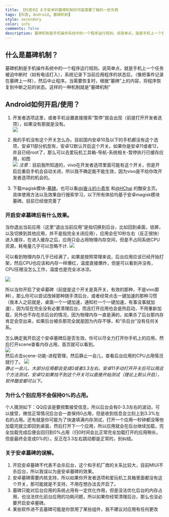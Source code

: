 ```yaml
---
title: 【科普向】关于安卓的墓碑机制你可能需要了解的一些东西
tags: [科普, Android, 墓碑机制]
style: secondary
color: info
comments: false
description: 墓碑机制是手机操作系统中的一个程序运行规则。说简单点，就是手机上一个任务被迫中断时（如有电话打入），系统记录下当前应用程序的状态后，（像把事件记录在墓碑上一样），然后中止程序。当需要恢复时，根据“墓碑”上的内容，将程序恢复到中断之前的状态。这样的一种机制就是“墓碑机制”
---  
```

## 什么是墓碑机制？  
墓碑机制是手机操作系统中的一个程序运行规则。说简单点，就是手机上一个任务被迫中断时（如有电话打入），系统记录下当前应用程序的状态后，（像把事件记录在墓碑上一样），然后中止程序。当需要恢复时，根据“墓碑”上的内容，将程序恢复到中断之前的状态。这样的一种机制就是“墓碑机制”  
## Android如何开启/使用？  
1. 开发者选项这里，或者手机设置直接搜索“暂停”就会出现（前提打开开发者选项），如果没有那就是没有。  
    ![](/assets/2022-6-20-img/1.jpg)

2. 我的手机没有这个开关怎么办。目前国内安卓10及以下的手机都没有这个选项，安卓11部分机型有，安卓12默认开启这个开关。如果你是安卓11或者12，并且已经root了，那么可以去爱玩机工具箱-导航-系统相关-暂停执行已缓存应用，如图  
   ![](/assets/2022-6-20-img/2.jpg)
   *注意*：目前我所知道的，vivo在开发者选项里面可能有这个开关，但是开启后重启手机会自动关闭，所以我不确定能不能生效，因为vivo是不给你改开发者选项的机会的。  
3. 下载magisk模块-[墓碑](https://wwb.lanzoub.com/iLFWA06ajoxi
)。也可以看[@l奋斗的小青年](https://www.coolapk.com/u/l%E5%A5%8B%E6%96%97%E7%9A%84%E5%B0%8F%E9%9D%92%E5%B9%B4) 和[@HChai](https://www.coolapk.com/u/HChai) 的酷安主页。具体使用方法以及效果自行搜索学习，以下所有体验均基于安卓magisk模块墓碑。目前已经很完善了  

### 开启安卓墓碑后有什么效果。  
当你退出当前应用（这里“退出当前应用”是指切换到后台，比如回到桌面，锁屏，以及切换到其他应用，并不是指完全关闭应用），应用会在10秒左右（反正很快）进入缓存，在进入缓存之后，应用只会占用物理内存空间，但是不占同系统CPU资源，耗电量几乎可以忽略不计.
![](../assets/2022-6-20-img/3.jpg)  

可以看到物理内存几乎已经满了，如果是按照常理来说，后台应用应该已经开始打架，然后CPU也应该和内存一样爆红，温度直接爆炸，但是可以看到并没有，CPU压根没怎么工作，温度也是完全冰冰凉。  

![](../assets/2022-6-20-img/4.jpg)  

所以当你开启了安卓墓碑（前提是这个开关是真开关，有效的那种，不是vivo那种），那么你可以尝试改掉那种随手清后台，或者经常点击一键加速的那种习惯（我本人之前就是，桌面一个一键加速，通知栏一个一键加速，有事没事就加速），因为现在完全没有必要清理后台，而且打开应用也会是热启动，不用重新加载，另外也不存在杀后台的情况，因为物理内存一直是满的，如果杀了后台那内存肯定会空出来，如果后台被杀那完全就是因为内存不够，和“杀后台”没有任何关系。

怎么确定我开启这个安卓墓碑后是否生效。你可以尽全力打开你手机上的应用，然后打开scene查看内存占用，首页就可以看到。  
![](../assets/2022-6-20-img/5.jpg)  
然后点击scene-功能-进程管理，然后静止一会儿，查看后台应用的CPU占用情况就行了。
![](../assets/2022-6-20-img/6.jpg)  
*静止一会儿，大部分应用都会变成0或者3.3左右。安卓11手动打开开关后可以用这个方法测试，安卓12如果找不到这个开关可以直接开始测试（理论上默认开启），软件酷安都可以下。*  

### 为什么个别应用不会保持0%的占用。
个人猜测如下：QQ应该是要频繁接受信息，所以后台会有0-3.3左右的波动，可以接受，微信正常情况后台会一直保持0占用，但是收到信息会立刻上到3.3%左右的占用。还有就是你可能为了快速填满内存测试，打开一个应用一秒钟都没等他加载完就立即回到桌面，然后打开下一个应用，所以应用就会在后台继续加载，完全加载完成后便会回归到0%占用（归0时间会比正常完全加载打开的应用稍长，但是最终会变成0%的）。反正在3.3左右跳动都是正常的，别纠结。

### 关于安卓墓碑的误解。
1. 开启安卓墓碑不代表不会杀后台，这个和手机厂商的关系比较大，目前MIUI不杀后台，所以我误以为是安卓墓碑的效果。
2. 安卓墓碑需要内核支持，所以如果你开发者选项和爱玩机工具箱里面都没有这个开关，那可能就是不支持，不用在想办法去开启了。
3. 墓碑只能对后台应用的系统占用有一定优化作用，但是没法优化后台的内存占用，也没法优化前台应用的功耗问题，所以如果你经常清理后台，那么也没必要开启安卓墓碑。
4. 某些软件进不去墓碑可能是你禁用了某些组件，我不建议对应用有任何更改